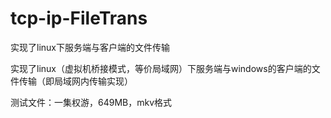 # tcp-ip-FileTrans

实现了linux下服务端与客户端的文件传输

实现了linux（虚拟机桥接模式，等价局域网）下服务端与windows的客户端的文件传输（即局域网内传输实现）

测试文件：一集权游，649MB，mkv格式